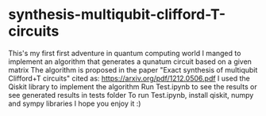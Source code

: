 # synthesis-multiqubit-clifford-T-circuits

This's my first first adventure in quantum computing world
I manged to implement an algorithm that generates a qunatum circuit based on a given matrix
The algorithm is proposed in the paper "Exact synthesis of multiqubit Clifford+T circuits" cited as: https://arxiv.org/pdf/1212.0506.pdf
I used the Qiskit library to implement the algorithm
Run Test.ipynb to see the results or see generated results in tests folder
To run Test.ipynb, install qiskit, numpy and sympy libraries
I hope you enjoy it :)
